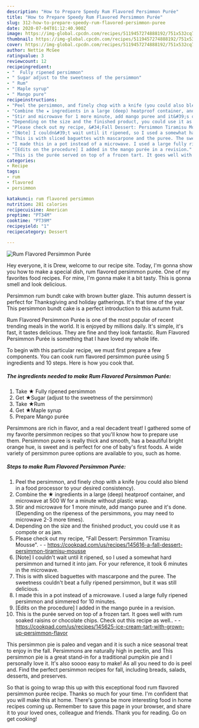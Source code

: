 ```yaml
---
description: "How to Prepare Speedy Rum Flavored Persimmon Purée"
title: "How to Prepare Speedy Rum Flavored Persimmon Purée"
slug: 312-how-to-prepare-speedy-rum-flavored-persimmon-puree
date: 2020-07-04T01:12:40.900Z
image: https://img-global.cpcdn.com/recipes/5119457274888192/751x532cq70/rum-flavored-persimmon-puree-recipe-main-photo.jpg
thumbnail: https://img-global.cpcdn.com/recipes/5119457274888192/751x532cq70/rum-flavored-persimmon-puree-recipe-main-photo.jpg
cover: https://img-global.cpcdn.com/recipes/5119457274888192/751x532cq70/rum-flavored-persimmon-puree-recipe-main-photo.jpg
author: Nettie McGee
ratingvalue: 3
reviewcount: 12
recipeingredient:
- "  Fully ripened persimmon"
- " Sugar adjust to the sweetness of the persimmon"
- " Rum"
- " Maple syrup"
- " Mango pure"
recipeinstructions:
- "Peel the persimmon, and finely chop with a knife (you could also blend in a food processor to your desired consistency)."
- "Combine the ★ ingredients in a large (deep) heatproof container, and microwave at 500 W for a minute without plastic wrap."
- "Stir and microwave for 1 more minute, add mango puree and it&#39;s done. (Depending on the ripeness of the persimmons, you may need to microwave 2-3 more times)."
- "Depending on the size and the finished product, you could use it as compote or as jam."
- "Please check out my recipe, &#34;Fall Dessert: Persimmon Tiramisu Mousse&#34;.  https://cookpad.com/us/recipes/145616-a-fall-dessert-persimmon-tiramisu-mousse"
- "[Note] I couldn&#39;t wait until it ripened, so I used a somewhat hard persimmon and turned it into jam. For your reference, it took 6 minutes in the microwave."
- "This is with sliced baguettes with mascarpone and the puree. The sweetness couldn&#39;t beat a fully ripened persimmon, but it was still delicious."
- "I made this in a pot instead of a microwave. I used a large fully ripened persimmon and simmered for 10 minutes."
- "[Edits on the procedure] I added in the mango purée in a revision."
- "This is the purée served on top of a frozen tart. It goes well with rum soaked raisins or chocolate chips. Check out this recipe as well..  https://cookpad.com/us/recipes/145625-ice-cream-tart-with-grown-up-persimmon-flavor"
categories:
- Recipe
tags:
- rum
- flavored
- persimmon

katakunci: rum flavored persimmon 
nutrition: 281 calories
recipecuisine: American
preptime: "PT34M"
cooktime: "PT39M"
recipeyield: "1"
recipecategory: Dessert

---
```



![Rum Flavored Persimmon Purée](https://img-global.cpcdn.com/recipes/5119457274888192/751x532cq70/rum-flavored-persimmon-puree-recipe-main-photo.jpg)

Hey everyone, it is Drew, welcome to our recipe site. Today, I'm gonna show you how to make a special dish, rum flavored persimmon purée. One of my favorites food recipes. For mine, I'm gonna make it a bit tasty. This is gonna smell and look delicious.

Persimmon rum bundt cake with brown butter glaze. This autumn dessert is perfect for Thanksgiving and holiday gatherings. It&#39;s that time of the year This persimmon bundt cake is a perfect introduction to this autumn fruit.

Rum Flavored Persimmon Purée is one of the most popular of recent trending meals in the world. It is enjoyed by millions daily. It's simple, it's fast, it tastes delicious. They are fine and they look fantastic. Rum Flavored Persimmon Purée is something that I have loved my whole life.


To begin with this particular recipe, we must first prepare a few components. You can cook rum flavored persimmon purée using 5 ingredients and 10 steps. Here is how you cook that.

<!--inarticleads1-->

##### The ingredients needed to make Rum Flavored Persimmon Purée:

1. Take  ★ Fully ripened persimmon
1. Get  ★Sugar (adjust to the sweetness of the persimmon)
1. Take  ★Rum
1. Get  ★Maple syrup
1. Prepare  Mango purée


Persimmons are rich in flavor, and a real decadent treat! I gathered some of my favorite persimmon recipes so that you&#39;ll know how to prepare use them. Persimmon puree is really thick and smooth, has a beautiful bright orange hue, is sweet and is perfect for one of baby&#39;s first foods. A wide variety of persimmon puree options are available to you, such as home. 

<!--inarticleads2-->

##### Steps to make Rum Flavored Persimmon Purée:

1. Peel the persimmon, and finely chop with a knife (you could also blend in a food processor to your desired consistency).
1. Combine the ★ ingredients in a large (deep) heatproof container, and microwave at 500 W for a minute without plastic wrap.
1. Stir and microwave for 1 more minute, add mango puree and it&#39;s done. (Depending on the ripeness of the persimmons, you may need to microwave 2-3 more times).
1. Depending on the size and the finished product, you could use it as compote or as jam.
1. Please check out my recipe, &#34;Fall Dessert: Persimmon Tiramisu Mousse&#34;. -  - https://cookpad.com/us/recipes/145616-a-fall-dessert-persimmon-tiramisu-mousse
1. [Note] I couldn&#39;t wait until it ripened, so I used a somewhat hard persimmon and turned it into jam. For your reference, it took 6 minutes in the microwave.
1. This is with sliced baguettes with mascarpone and the puree. The sweetness couldn&#39;t beat a fully ripened persimmon, but it was still delicious.
1. I made this in a pot instead of a microwave. I used a large fully ripened persimmon and simmered for 10 minutes.
1. [Edits on the procedure] I added in the mango purée in a revision.
1. This is the purée served on top of a frozen tart. It goes well with rum soaked raisins or chocolate chips. Check out this recipe as well.. -  - https://cookpad.com/us/recipes/145625-ice-cream-tart-with-grown-up-persimmon-flavor


This persimmon pie is paleo and vegan and it is such a nice seasonal treat to enjoy in the fall. Persimmons are naturally high in pectin, and This persimmon pie is a great stand-in for a traditional pumpkin pie and I personally love it. It&#39;s also soooo easy to make! As all you need to do is peel and. Find the perfect persimmon recipes for fall, including breads, salads, desserts, and preserves. 

So that is going to wrap this up with this exceptional food rum flavored persimmon purée recipe. Thanks so much for your time. I'm confident that you will make this at home. There's gonna be more interesting food in home recipes coming up. Remember to save this page in your browser, and share it to your loved ones, colleague and friends. Thank you for reading. Go on get cooking!
